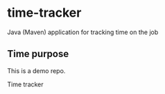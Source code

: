 # time-tracker
Java (Maven) application for tracking time on the job

## Time purpose

This is a demo repo.

Time tracker
